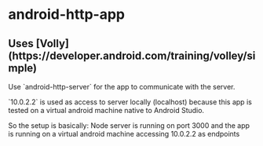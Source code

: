 # android-http-app

<h2>Uses [Volly](https://developer.android.com/training/volley/simple)</h2>

<p>Use `android-http-server` for the app to communicate with the server.</p>

<p>`10.0.2.2` is used as access to server locally (localhost) because this app is tested on a virtual android machine native to Android Studio.</p> 

<p>So the setup is basically: Node server is running on port 3000 and the app is running on a virtual android machine accessing 10.0.2.2 as endpoints</p>
